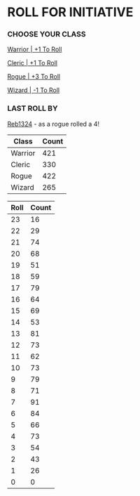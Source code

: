 # ROLL FOR INITIATIVE
### CHOOSE YOUR CLASS

[Warrior | +1 To Roll](https://github.com/benjaminsampica/benjaminsampica/issues/new?title=roll%7Cwarrior&body=Just+click+%27Submit+new+issue%27.)

[Cleric | +1 To Roll](https://github.com/benjaminsampica/benjaminsampica/issues/new?title=roll%7Ccleric&body=Just+click+%27Submit+new+issue%27.)

[Rogue | +3 To Roll](https://github.com/benjaminsampica/benjaminsampica/issues/new?title=roll%7Crogue&body=Just+click+%27Submit+new+issue%27.)

[Wizard | -1 To Roll](https://github.com/benjaminsampica/benjaminsampica/issues/new?title=roll%7Cwizard&body=Just+click+%27Submit+new+issue%27.)
### LAST ROLL BY
[Reb1324](https://www.github.com/Reb1324) - as a rogue rolled a 4!

|Class|Count|
|-|-|
|Warrior|421|
|Cleric|330|
|Rogue|422|
|Wizard|265|

|Roll|Count|
|-|-|
|23|16
|22|29
|21|74
|20|68
|19|51
|18|59
|17|79
|16|64
|15|69
|14|53
|13|81
|12|73
|11|62
|10|73
|9|79
|8|71
|7|91
|6|84
|5|66
|4|73
|3|54
|2|43
|1|26
|0|0

